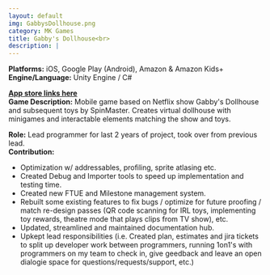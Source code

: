 ```yaml
---
layout: default
img: GabbysDollhouse.png
category: MK Games
title: Gabby's Dollhouse<br>
description: |
---
```

**Platforms:** iOS, Google Play (Android), Amazon & Amazon Kids+ <br>
**Engine/Language:** Unity Engine / C# <br> 

<a href="https://gabbysdollhouse.spinmaster.com/en_us">**App store links here**</a> <br>
**Game Description:** Mobile game based on Netflix show Gabby's Dollhouse and subsequent toys by SpinMaster. Creates virtual dollhouse with minigames and interactable elements matching the show and toys.  <br>

**Role:** Lead programmer for last 2 years of project, took over from previous lead. <br>
**Contribution:** 
- Optimization w/ addressables, profiling, sprite atlasing etc. <br> 
- Created Debug and Importer tools to speed up implementation and testing time. <br> 
- Created new FTUE and Milestone management system. <br> 
- Rebuilt some existing features to fix bugs / optimize for future proofing / match re-design passes (QR code scanning for IRL toys, implementing toy rewards, theatre mode that plays clips from TV show), etc. <br>
- Updated, streamlined and maintained documentation hub. <br> 
- Upkept lead responsibilities (i.e. Created plan, estimates and jira tickets to split up developer work between programmers, running 1on1's with programmers on my team to check in, give geedback and leave an open dialogie space for questions/requests/support, etc.) <br> 